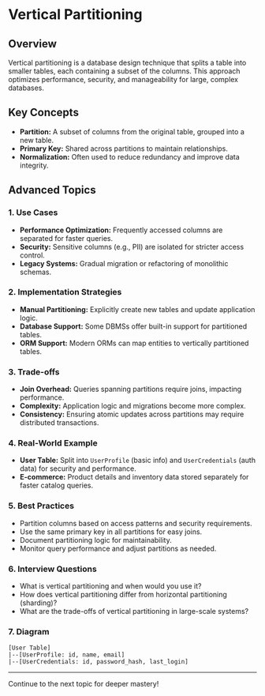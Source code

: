 # Vertical Partitioning

## Overview
Vertical partitioning is a database design technique that splits a table into smaller tables, each containing a subset of the columns. This approach optimizes performance, security, and manageability for large, complex databases.

## Key Concepts
- **Partition:** A subset of columns from the original table, grouped into a new table.
- **Primary Key:** Shared across partitions to maintain relationships.
- **Normalization:** Often used to reduce redundancy and improve data integrity.

## Advanced Topics
### 1. Use Cases
- **Performance Optimization:** Frequently accessed columns are separated for faster queries.
- **Security:** Sensitive columns (e.g., PII) are isolated for stricter access control.
- **Legacy Systems:** Gradual migration or refactoring of monolithic schemas.

### 2. Implementation Strategies
- **Manual Partitioning:** Explicitly create new tables and update application logic.
- **Database Support:** Some DBMSs offer built-in support for partitioned tables.
- **ORM Support:** Modern ORMs can map entities to vertically partitioned tables.

### 3. Trade-offs
- **Join Overhead:** Queries spanning partitions require joins, impacting performance.
- **Complexity:** Application logic and migrations become more complex.
- **Consistency:** Ensuring atomic updates across partitions may require distributed transactions.

### 4. Real-World Example
- **User Table:** Split into `UserProfile` (basic info) and `UserCredentials` (auth data) for security and performance.
- **E-commerce:** Product details and inventory data stored separately for faster catalog queries.

### 5. Best Practices
- Partition columns based on access patterns and security requirements.
- Use the same primary key in all partitions for easy joins.
- Document partitioning logic for maintainability.
- Monitor query performance and adjust partitions as needed.

### 6. Interview Questions
- What is vertical partitioning and when would you use it?
- How does vertical partitioning differ from horizontal partitioning (sharding)?
- What are the trade-offs of vertical partitioning in large-scale systems?

### 7. Diagram
```
[User Table]
|--[UserProfile: id, name, email]
|--[UserCredentials: id, password_hash, last_login]
```

---
Continue to the next topic for deeper mastery!
